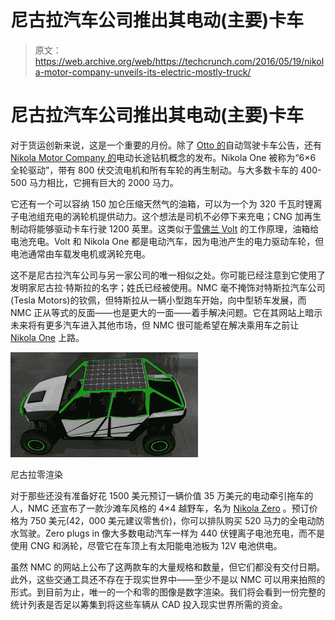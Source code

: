 # 尼古拉汽车公司推出其电动(主要)卡车

> 原文：<https://web.archive.org/web/https://techcrunch.com/2016/05/19/nikola-motor-company-unveils-its-electric-mostly-truck/>

# 尼古拉汽车公司推出其电动(主要)卡车

对于货运创新来说，这是一个重要的月份。除了 [Otto 的](https://web.archive.org/web/20230403035443/https://techcrunch.com/2016/05/17/otto-founded-by-ex-googlers-is-bringing-self-driving-technology-to-trucks/)自动驾驶卡车公告，还有 [Nikola Motor Company 的](https://web.archive.org/web/20230403035443/https://nikolamotor.com/)电动长途钻机概念的发布。Nikola One 被称为“6×6 全轮驱动”，带有 800 伏交流电机和所有车轮的再生制动。与大多数卡车的 400-500 马力相比，它拥有巨大的 2000 马力。

它还有一个可以容纳 150 加仑压缩天然气的油箱，可以为一个为 320 千瓦时锂离子电池组充电的涡轮机提供动力。这个想法是司机不必停下来充电；CNG 加再生制动将能够驱动卡车行驶 1200 英里。这类似于[雪佛兰 Volt](https://web.archive.org/web/20230403035443/http://www.chevrolet.com/volt-electric-car.html) 的工作原理，油箱给电池充电。Volt 和 Nikola One 都是电动汽车，因为电池产生的电力驱动车轮，但电池通常由车载发电机或涡轮充电。

这不是尼古拉汽车公司与另一家公司的唯一相似之处。你可能已经注意到它使用了发明家尼古拉·特斯拉的名字；姓氏已经被使用。NMC 毫不掩饰对特斯拉汽车公司(Tesla Motors)的钦佩，但特斯拉从一辆小型跑车开始，向中型轿车发展，而 NMC 正从等式的反面——也是更大的一面——着手解决问题。它在其网站上暗示未来将有更多汽车进入其他市场，但 NMC 很可能希望在解决乘用车之前让 [Nikola One](https://web.archive.org/web/20230403035443/https://nikolamotor.com/one) 上路。

![Nikola Zero rendering](img/7da19e93b014f0190cbba499aa9f4da3.png)

尼古拉零渲染

对于那些还没有准备好花 1500 美元预订一辆价值 35 万美元的电动牵引拖车的人，NMC 还宣布了一款沙滩车风格的 4×4 越野车，名为 [Nikola Zero](https://web.archive.org/web/20230403035443/https://nikolamotor.com/zero) 。预订价格为 750 美元(42，000 美元建议零售价)，你可以排队购买 520 马力的全电动防水驾驶。Zero plugs in 像大多数电动汽车一样为 440 伏锂离子电池充电，而不是使用 CNG 和涡轮，尽管它在车顶上有太阳能电池板为 12V 电池供电。

虽然 NMC 的网站上公布了这两款车的大量规格和数量，但它们都没有交付日期。此外，这些交通工具还不存在于现实世界中——至少不是以 NMC 可以用来拍照的形式。到目前为止，唯一的一个和零的图像是数字渲染。我们将会看到一份完整的统计列表是否足以筹集到将这些车辆从 CAD 投入现实世界所需的资金。